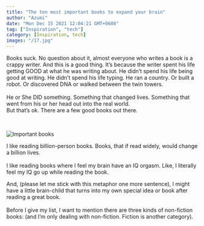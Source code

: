 ```yaml
---
title: "The ten most important books to expand your brain"
author: "Azumi"
date: "Mon Dec 15 2021 12:04:21 GMT+0600"
tag: ["Inspiration", "tech"]
category: [Inspiration, tech]
images: "/17.jpg"
---
```


Books suck. No question about it, almost everyone who writes a book is a crappy writer.
And this is a good thing.
It’s because the writer spent his life getting GOOD at what he was writing about. He didn’t spend his life being good at writing.
He didn’t spend his life typing. He ran a country. Or built a robot. Or discovered DNA or walked between the twin towers.
<br>
<br>
He or She DID something. Something that changed lives. Something that went from his or her head out into the real world.
<br>
But that’s ok. There are a few good books out there.

<br>

![Important books](/08.jpg)

I like reading billion-person books. Books, that if read widely, would change a billion lives.
<br>
<br>
I like reading books where I feel my brain have an IQ orgasm. Like, I literally feel my IQ go up while reading the book.
<br>

And, (please let me stick with this metaphor one more sentence), I might have a little brain-child that turns into my own special idea or book after reading a great book.
<br>
<br>
Before I give my list, I want to mention there are three kinds of non-fiction books: (and I’m only dealing with non-fiction. Fiction is another category).
